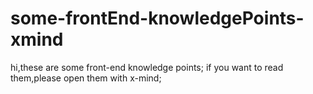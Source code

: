 # some-frontEnd-knowledgePoints-xmind
hi,these are some front-end knowledge points;
if you want to read them,please open them with x-mind;
